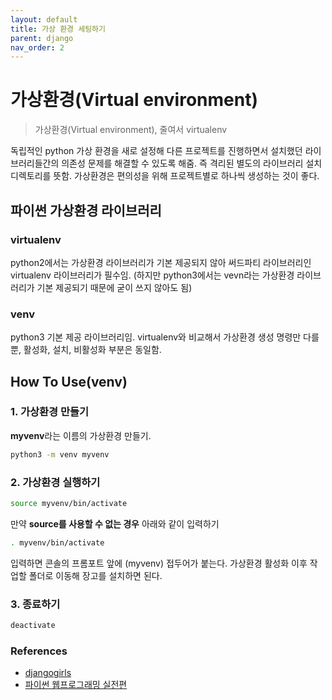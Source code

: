 ```yaml
---
layout: default
title: 가상 환경 세팅하기
parent: django
nav_order: 2
---
```


# 가상환경(Virtual environment)

> 가상환경(Virtual environment), 줄여서 virtualenv

독립적인 python 가상 환경을 새로 설정해 다른 프로젝트를 진행하면서 설치했던 라이브러리들간의 의존성 문제를 해결할 수 있도록 해줌. 즉 격리된 별도의 라이브러리 설치 디렉토리를 뜻함. 가상환경은 편의성을 위해 프로젝트별로 하나씩 생성하는 것이 좋다.

## 파이썬 가상환경 라이브러리

### virtualenv

python2에서는 가상환경 라이브러리가 기본 제공되지 않아 써드파티 라이브러리인 virtualenv 라이브러리가 필수임. (하지만 python3에서는 vevn라는 가상환경 라이브러리가 기본 제공되기 때문에 굳이 쓰지 않아도 됨)

### venv

python3 기본 제공 라이브러리임. virtualenv와 비교해서 가상환경 생성 명령만 다를 뿐, 활성화, 설치, 비활성화 부분은 동일함.

## How To Use(venv)

### 1. 가상환경 만들기

**myvenv**라는 이름의 가상환경 만들기.

```bash
python3 -m venv myvenv
```

### 2. 가상환경 실행하기

```bash
source myvenv/bin/activate
```

만약 **source를 사용할 수 없는 경우** 아래와 같이 입력하기

```bash
. myvenv/bin/activate
```

입력하면 콘솔의 프롬포트 앞에 (myvenv) 접두어가 붙는다. 가상환경 활성화 이후 작업할 폴더로 이동해 장고를 설치하면 된다.

### 3. 종료하기

```bash
deactivate
```

### References

* [djangogirls](https://tutorial.djangogirls.org/ko/installation/)
* [파이썬 웹프로그래밍 실전편](https://medium.com/%EB%8F%84%EC%84%9C-%ED%8C%8C%EC%9D%B4%EC%8D%AC-%EC%9B%B9%ED%94%84%EB%A1%9C%EA%B7%B8%EB%9E%98%EB%B0%8D-%EC%8B%A4%EC%A0%84%ED%8E%B8-%EC%9A%94%EC%95%BD/chapter-6-%EA%B0%80%EC%83%81-%ED%99%98%EA%B2%BD-%EC%82%AC%EC%9A%A9%ED%95%98%EA%B8%B0-%EC%83%88%EB%A1%AD%EA%B2%8C-%EC%A0%95%EB%A6%AC-30d5940de012)

